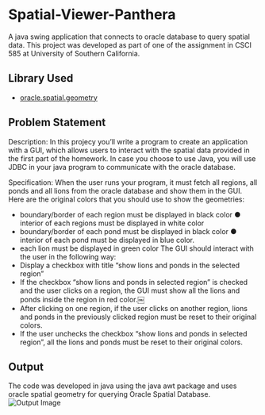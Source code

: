 # Spatial-Viewer-Panthera

A java swing application that connects to oracle database to query spatial data.
This project was developed as part of one of the assignment in CSCI 585 at University of Southern California.

## Library Used

- [oracle.spatial.geometry](https://docs.oracle.com/cd/B19306_01/appdev.102/b14373/oracle/spatial/geometry/package-summary.html)

## Problem Statement
Description: In this projecy you’ll write a program to create an application with a GUI, which allows users to interact with the spatial data provided in the first part of the homework. In case you choose to use Java, you will use JDBC in your java program to communicate with the oracle database.

Specification:
When the user runs your program, it must fetch all regions, all ponds and all lions from the oracle database and show them in the GUI. Here are the original colors that you should use to show the geometries:

- boundary/border of each region must be displayed in black color ● interior of each regions must be displayed in white color
- boundary/border of each pond must be displayed in black color ● interior of each pond must be displayed in blue color.
- each lion must be displayed in green color The GUI should interact with the user in the following way:
- Display a checkbox with title “show lions and ponds in the selected region”
- If the checkbox “show lions and ponds in selected region” is checked and the
user clicks on a region, the GUI must show all the lions and ponds inside the region in red color.￼
- After clicking on one region, if the user clicks on another region, lions and ponds in the previously clicked region must be reset to their original colors.
- If the user unchecks the checkbox “show lions and ponds in selected region”, all the lions and ponds must be reset to their original colors.

## Output

The code was developed in java using the java awt package and uses oracle spatial geometry for querying Oracle Spatial Database.
![Output Image](https://github.com/rahulravindran0108/Spatial-Viewer-Panthera/tree/master/images/output.png)

